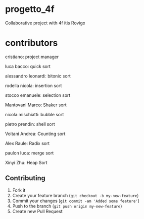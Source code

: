# progetto_4f
Collaborative project with 4f itis Rovigo

# contributors

cristiano: project manager

luca bacco: quick sort

alessandro leonardi: bitonic sort

rodella nicola: insertion sort

stocco emanuele: selection sort

Mantovani Marco: Shaker sort

nicola mischiatti: bubble sort

pietro prendin: shell sort

Voltani Andrea: Counting sort

Alex Raule: Radix sort

paulon luca: merge sort

Xinyi Zhu: Heap Sort


## Contributing

1. Fork it
2. Create your feature branch (`git checkout -b my-new-feature`)
3. Commit your changes (`git commit -am 'Added some feature'`)
4. Push to the branch (`git push origin my-new-feature`)
5. Create new Pull Request
